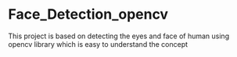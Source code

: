 # Face_Detection_opencv
This project is based on detecting the eyes and face of human using opencv library which is easy to understand the concept
